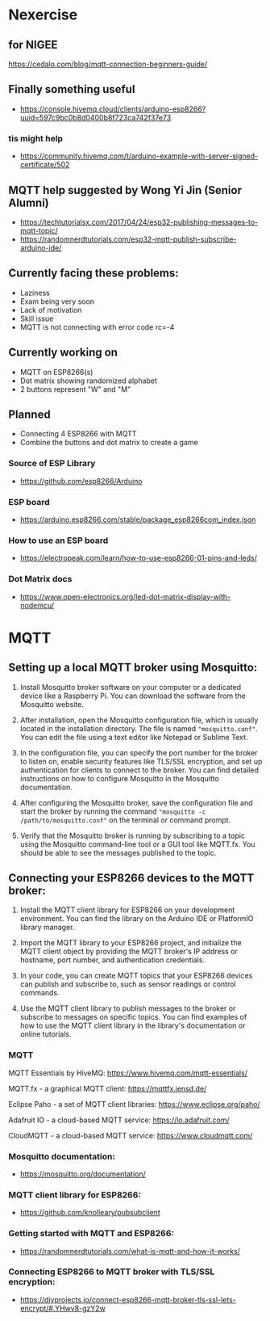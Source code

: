 # Nexercise

## for NIGEE
https://cedalo.com/blog/mqtt-connection-beginners-guide/

## Finally something useful
- https://console.hivemq.cloud/clients/arduino-esp8266?uuid=597c9bc0b8d0400b8f723ca742f37e73
### tis might help
- https://community.hivemq.com/t/arduino-example-with-server-signed-certificate/502

## MQTT help suggested by Wong Yi Jin (Senior Alumni)
- https://techtutorialsx.com/2017/04/24/esp32-publishing-messages-to-mqtt-topic/
- https://randomnerdtutorials.com/esp32-mqtt-publish-subscribe-arduino-ide/

## Currently facing these problems:
- Laziness
- Exam being very soon
- Lack of motivation
- Skill issue
- MQTT is not connecting with error code                   rc=-4

## Currently working on
- MQTT on ESP8266(s)
- Dot matrix showing randomized alphabet
- 2 buttons represent "W" and "M" 

## Planned
- Connecting 4 ESP8266 with MQTT
- Combine the buttons and dot matrix to create a game

### Source of ESP Library 
- https://github.com/esp8266/Arduino

### ESP board 
- https://arduino.esp8266.com/stable/package_esp8266com_index.json

### How to use an ESP board
- https://electropeak.com/learn/how-to-use-esp8266-01-pins-and-leds/

### Dot Matrix docs
- https://www.open-electronics.org/led-dot-matrix-display-with-nodemcu/


# MQTT
## Setting up a local MQTT broker using Mosquitto:

1. Install Mosquitto broker software on your computer or a dedicated device like a Raspberry Pi. You can download the software from the Mosquitto website.

2. After installation, open the Mosquitto configuration file, which is usually located in the installation directory. The file is named `"mosquitto.conf"`. You can edit the file using a text editor like Notepad or Sublime Text.

3. In the configuration file, you can specify the port number for the broker to listen on, enable security features like TLS/SSL encryption, and set up authentication for clients to connect to the broker. You can find detailed instructions on how to configure Mosquitto in the Mosquitto documentation.

4. After configuring the Mosquitto broker, save the configuration file and start the broker by running the command `"mosquitto -c /path/to/mosquitto.conf"` on the terminal or command prompt.

5. Verify that the Mosquitto broker is running by subscribing to a topic using the Mosquitto command-line tool or a GUI tool like MQTT.fx. You should be able to see the messages published to the topic.

## Connecting your ESP8266 devices to the MQTT broker:

1. Install the MQTT client library for ESP8266 on your development environment. You can find the library on the Arduino IDE or PlatformIO library manager.

2. Import the MQTT library to your ESP8266 project, and initialize the MQTT client object by providing the MQTT broker's IP address or hostname, port number, and authentication credentials.

3. In your code, you can create MQTT topics that your ESP8266 devices can publish and subscribe to, such as sensor readings or control commands.

4. Use the MQTT client library to publish messages to the broker or subscribe to messages on specific topics. You can find examples of how to use the MQTT client library in the library's documentation or online tutorials.

### MQTT 
MQTT Essentials by HiveMQ: https://www.hivemq.com/mqtt-essentials/

MQTT.fx - a graphical MQTT client: https://mqttfx.jensd.de/

Eclipse Paho - a set of MQTT client libraries: https://www.eclipse.org/paho/

Adafruit IO - a cloud-based MQTT service: https://io.adafruit.com/

CloudMQTT - a cloud-based MQTT service: https://www.cloudmqtt.com/

### Mosquitto documentation: 
- https://mosquitto.org/documentation/

### MQTT client library for ESP8266: 
- https://github.com/knolleary/pubsubclient

### Getting started with MQTT and ESP8266: 
- https://randomnerdtutorials.com/what-is-mqtt-and-how-it-works/

### Connecting ESP8266 to MQTT broker with TLS/SSL encryption: 
- https://diyprojects.io/connect-esp8266-mqtt-broker-tls-ssl-lets-encrypt/#.YHwv8-gzY2w
